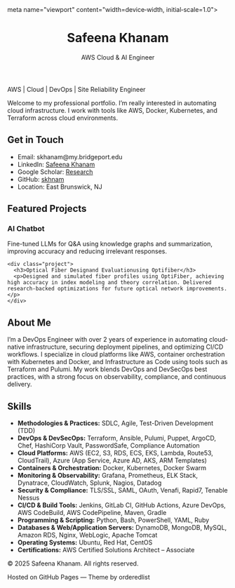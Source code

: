 <!DOCTYPE html>
<html lang="en">
<head>
  <meta charset="UTF-8">
meta name="viewport" content="width=device‑width, initial‑scale=1.0">
  <title> Safeena Khanam </title>
  <!-- CSS links, meta tags, etc., would go here -->
</head>
<body>

  <header>
    <h1>Safeena Khanam</h1>
    <p>AWS Cloud & AI Engineer</p>
  </header>

  <section id="intro">
    <p>AWS | Cloud | DevOps | Site Reliability Engineer </p>
    <p>Welcome to my professional portfolio. I’m really interested in automating cloud infrastructure. I work with tools like AWS, Docker, Kubernetes, and Terraform across cloud environments.</p>
  </section>

  <section id="contact">
    <h2>Get in Touch</h2>
    <ul>
      <li>Email: skhanam@my.bridgeport.edu</li>
      <li>LinkedIn: <a href="https://www.linkedin.com/in/safeena-khanam-a641a6203/">Safeena Khanam</a></li>
      <li>Google Scholar: <a href="https://scholar.google.com">Research</a></li>
      <li>GitHub: <a href="https://github.com/skhnam">skhnam</a></li>
      <li>Location: East Brunswick, NJ </li>
    </ul>
  </section>
  
  <section id="projects">
    <h2>Featured Projects</h2>  
    <div class="project">
      <h3>AI Chatbot</h3>
      <p>Fine-tuned LLMs for Q&A using knowledge graphs and summarization, improving accuracy and reducing irrelevant responses.</p>
    </div>
    
    <div class="project">
      <h3>Optical Fiber Designand Evaluationusing Optifiber</h3>
      <p>Designed and simulated fiber profiles using OptiFiber, achieving high accuracy in index modeling and theory correlation. Delivered research-backed optimizations for future optical network improvements.</p>
    </div>
  </section>

  <section id="about">
    <h2>About Me</h2>
    <p> I’m a DevOps Engineer with over 2 years of experience in automating cloud-native infrastructure, securing deployment pipelines, and optimizing CI/CD workflows. I specialize in cloud platforms like AWS, container orchestration with Kubernetes and Docker, and Infrastructure as Code using tools such as Terraform and Pulumi. My work blends DevOps and DevSecOps best practices, with a strong focus on observability, compliance, and continuous delivery.</p>
  </section>

  <section id="skills">
    <h2>Skills</h2>
    <ul>
      <li><b>Methodologies & Practices:</b> SDLC, Agile, Test-Driven Development (TDD)</li>
    <li><b>DevOps & DevSecOps:</b> Terraform, Ansible, Pulumi, Puppet, ArgoCD, Chef, HashiCorp Vault, PasswordSafe, Compliance Automation</li>
    <li><b>Cloud Platforms:</b> AWS (EC2, S3, RDS, ECS, EKS, Lambda, Route53, CloudTrail), Azure (App Service, Azure AD, AKS, ARM Templates)</li>
    <li><b>Containers & Orchestration:</b> Docker, Kubernetes, Docker Swarm</li>
    <li><b>Monitoring & Observability:</b> Grafana, Prometheus, ELK Stack, Dynatrace, CloudWatch, Splunk, Nagios, Datadog</li>
    <li><b>Security & Compliance:</b> TLS/SSL, SAML, OAuth, Venafi, Rapid7, Tenable Nessus</li>
    <li><b>CI/CD & Build Tools:</b> Jenkins, GitLab CI, GitHub Actions, Azure DevOps, AWS CodeBuild, AWS CodePipeline, Maven, Gradle</li>
    <li><b>Programming & Scripting:</b> Python, Bash, PowerShell, YAML, Ruby</li>
    <li><b>Databases & Web/Application Servers:</b> DynamoDB, MongoDB, MySQL, Amazon RDS, Nginx, WebLogic, Apache Tomcat</li>
    <li><b>Operating Systems:</b> Ubuntu, Red Hat, CentOS</li>
    <li><b>Certifications:</b> AWS Certified Solutions Architect – Associate</li>
    </ul>
  </section>

  <footer>
    <p>© 2025 Safeena Khanam. All rights reserved.</p>
    <p>Hosted on GitHub Pages — Theme by orderedlist</p>
  </footer>

</body>
</html>
